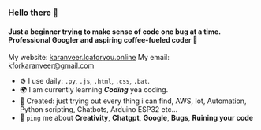 ### Hello there 👋

#### Just a beginner trying to make sense of code one bug at a time. Professional Googler and aspiring coffee-fueled coder 👾

My website: [karanveer.lcaforyou.online](https://karanveer.lcaforyou.com)
My email: [kforkaranveer@gmail.com](kforkaranveer@gmail.com)

- ⚙️ I use daily: `.py`, `.js`, `.html`, `.css`, `.bat`.
- 🌍 I am currently learning ***Coding*** yea coding.
- 👾 Created: just trying out every thing i can find, AWS, Iot, Automation, Python scripting, Chatbots, Arduino ESP32 etc...  
- 💬 `ping` me about **Creativity**, **Chatgpt**, **Google**, **Bugs**, **Ruining your code**
